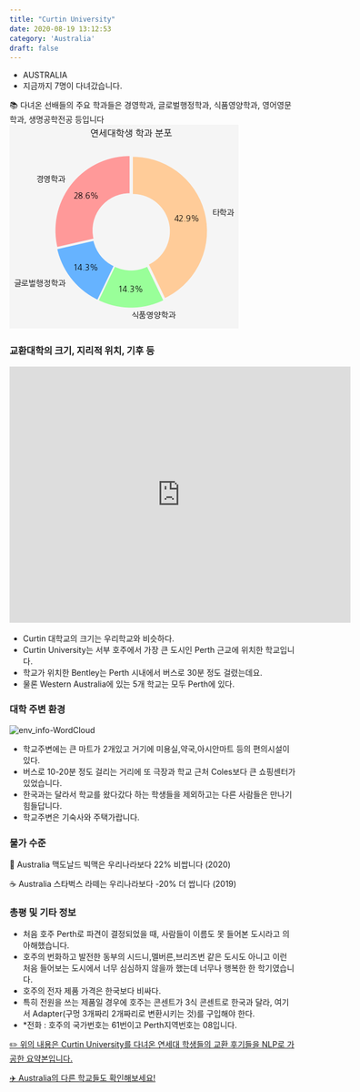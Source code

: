 ```yaml
---
title: "Curtin University"
date: 2020-08-19 13:12:53
category: 'Australia'
draft: false
---
```



* AUSTRALIA
* 지금까지 7명이 다녀갔습니다. 

📚 다녀온 선배들의 주요 학과들은 경영학과, 글로벌행정학과, 식품영양학과, 영어영문학과, 생명공학전공 등입니다
![department-info](../plots/AU000002.png)
### 교환대학의 크기, 지리적 위치, 기후 등
<iframe
width="600"
height="450"
frameborder="0" style="border:0"
src="https://www.google.com/maps/embed/v1/place?key=AIzaSyC9e1AME-pVmWC4hBpFdu5S4dKzyepa3HQ&q=Curtin+University&center=-32.0061951,115.8944182&zoom=14" allowfullscreen>
</iframe>

* Curtin 대학교의 크기는 우리학교와 비슷하다.
* Curtin University는 서부 호주에서 가장 큰 도시인 Perth 근교에 위치한 학교입니다.
* 학교가 위치한 Bentley는 Perth 시내에서 버스로 30분 정도 걸렸는데요.
* 물론 Western Australia에 있는 5개 학교는 모두 Perth에 있다.


### 대학 주변 환경

![env_info-WordCloud](../univ_wordclouds_okt/env_info/AU000002_env_info_okt.png)

* 학교주변에는 큰 마트가 2개있고 거기에 미용실,약국,아시안마트 등의 편의시설이 있다.
* 버스로 10-20분 정도 걸리는 거리에 또 극장과 학교 근처 Coles보다 큰 쇼핑센터가 있었습니다.
* 한국과는 달라서 학교를 왔다갔다 하는 학생들을 제외하고는 다른 사람들은 만나기 힘들답니다.
* 학교주변은 기숙사와 주택가랍니다.


### 물가 수준 
🍔 Australia 맥도날드 빅맥은 우리나라보다 22% 비쌉니다 (2020)

☕️ Australia 스타벅스 라떼는 우리나라보다 -20% 더 쌉니다 (2019)

### 총평 및 기타 정보
* 처음 호주 Perth로 파견이 결정되었을 때, 사람들이 이름도 못 들어본 도시라고 의아해했습니다.
* 호주의 번화하고 발전한 동부의 시드니,멜버른,브리즈번 같은 도시도 아니고 이런 처음 들어보는 도시에서 너무 심심하지 않을까 했는데 너무나 행복한 한 학기였습니다.
* 호주의 전자 제품 가격은 한국보다 비싸다.
* 특히 전원을 쓰는 제품일 경우에 호주는 콘센트가 3식 콘센트로 한국과 달라, 여기서 Adapter(구멍 3개짜리 2개짜리로 변환시키는 것)를 구입해야 한다.
* *전화 : 호주의 국가번호는 61번이고 Perth지역번호는 08입니다.


[✏️ 위의 내용은 Curtin University를 다녀온 연세대 학생들의 교환 후기들을 NLP로 가공한 요약본입니다.](http://oia.yonsei.ac.kr/partner/expReport.asp?ucode=AU000002&bgbn=A)

[✈️ Australia의 다른 학교들도 확인해보세요!](https://yonsei-exchange.netlify.app/?category=Australia)
